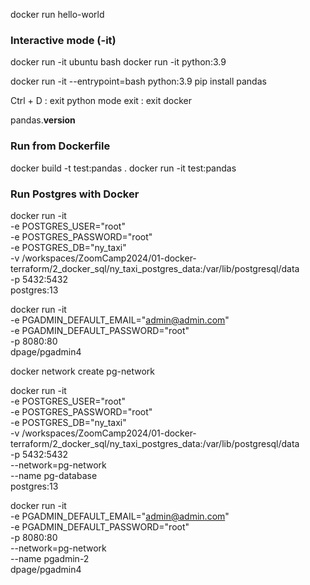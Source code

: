 docker run hello-world

### Interactive mode (-it)
docker run -it ubuntu bash
docker run -it python:3.9

docker run -it --entrypoint=bash python:3.9
pip install pandas

Ctrl + D : exit python mode
exit : exit docker

pandas.__version__

### Run from Dockerfile
docker build -t test:pandas .
docker run -it test:pandas

### Run Postgres with Docker

docker run -it \
  -e POSTGRES_USER="root" \
  -e POSTGRES_PASSWORD="root" \
  -e POSTGRES_DB="ny_taxi" \
  -v /workspaces/ZoomCamp2024/01-docker-terraform/2_docker_sql/ny_taxi_postgres_data:/var/lib/postgresql/data \
  -p 5432:5432 \
  postgres:13

docker run -it \
  -e PGADMIN_DEFAULT_EMAIL="admin@admin.com" \
  -e PGADMIN_DEFAULT_PASSWORD="root" \
  -p 8080:80 \
  dpage/pgadmin4

docker network create pg-network

docker run -it \
  -e POSTGRES_USER="root" \
  -e POSTGRES_PASSWORD="root" \
  -e POSTGRES_DB="ny_taxi" \
  -v /workspaces/ZoomCamp2024/01-docker-terraform/2_docker_sql/ny_taxi_postgres_data:/var/lib/postgresql/data \
  -p 5432:5432 \
  --network=pg-network \
  --name pg-database \
  postgres:13

docker run -it \
  -e PGADMIN_DEFAULT_EMAIL="admin@admin.com" \
  -e PGADMIN_DEFAULT_PASSWORD="root" \
  -p 8080:80 \
  --network=pg-network \
  --name pgadmin-2 \
  dpage/pgadmin4